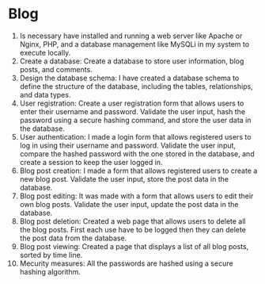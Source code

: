 # Blog
1. Is necessary have installed and running a web server like Apache or Nginx, PHP, and a database management like MySQLi in my system to execute locally.
2. Create a database: Create a database to store user information, blog posts, and comments.
3. Design the database schema: I have created a database schema to define the structure of the database, including the tables, relationships, and data types.
4. User registration: Create a user registration form that allows users to enter their username and password. Validate the user input, hash the password using a secure hashing command, and store the user data in the database.
5. User authentication: I made a login form that allows registered users to log in using their username and password. Validate the user input, compare the hashed password with the one stored in the database, and create a session to keep the user logged in.
6. Blog post creation: I made a form that allows registered users to create a new blog post. Validate the user input, store the post data in the database.
7. Blog post editing: It was made with a form that allows users to edit their own blog posts. Validate the user input, update the post data in the database.
8. Blog post deletion: Created a web page that allows users to delete all the blog posts. First each use have to be logged then they can delete the post data from the database.
9. Blog post viewing: Created a page that displays a list of all blog posts, sorted by time line.
10. Mecurity measures: All the passwords are hashed using a secure hashing algorithm.
